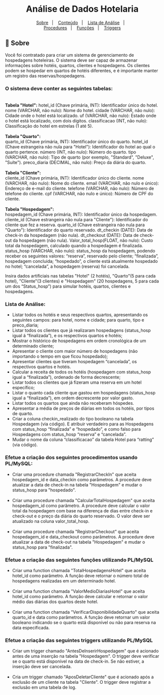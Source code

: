 <h1 align="center"> Análise de Dados Hotelaria </h1>

<p align="center">
  <a href="#-sobre">Sobre</a>&nbsp;&nbsp;&nbsp;|&nbsp;&nbsp;&nbsp;
  <a href="#o-sistema-deve-conter-as-seguintes-tabelas">Conteúdo</a>&nbsp;&nbsp;&nbsp;|&nbsp;&nbsp;&nbsp;
  <a href="#lista-de-análise">Lista de Análise</a>&nbsp;&nbsp;&nbsp;|&nbsp;&nbsp;&nbsp;<br>
  <a href="#efetue-a-criação-dos-seguintes-procedimentos-usando-plmysql">Procedures</a>&nbsp;&nbsp;&nbsp;|&nbsp;&nbsp;&nbsp;
  <a href="#efetue-a-criação-das-seguintes-funções-utilizando-plmysql">Funções</a>&nbsp;&nbsp;&nbsp;|&nbsp;&nbsp;&nbsp;
  <a href="#efetue-a-criação-das-seguintes-triggers-utilizando-plmysql">Triggers</a>
</p>

## 🚀 Sobre
Você foi contratado para criar um sistema de gerenciamento de hospedagens hoteleiras. O sistema deve ser capaz de armazenar informações sobre hotéis, quartos, clientes e hospedagens. Os clientes podem se hospedar em quartos de hotéis diferentes, e é importante manter um registro das reservas/hospedagens.

### **O sistema deve conter as seguintes tabelas:** <br><br>
**Tabela "Hotel":**
hotel_id (Chave primária, INT): Identificador único do hotel.
nome (VARCHAR, não nulo): Nome do hotel.
cidade (VARCHAR, não nulo): Cidade onde o hotel está localizado.
uf (VARCHAR, não nulo): Estado onde o hotel está localizado, com dois dígitos.
classificacao (INT, não nulo): Classificação do hotel em estrelas (1 até 5).<br><br>
**Tabela "Quarto":** <br>
quarto_id (Chave primária, INT): Identificador único do quarto.
hotel_id (Chave estrangeira não nula para "Hotel"): Identificador do hotel ao qual o quarto pertence.
número (INT, não nulo): Número do quarto.
tipo (VARCHAR, não nulo): Tipo de quarto (por exemplo, "Standard", "Deluxe", "Suíte").
preco_diaria (DECIMAL, não nulo): Preço da diária do quarto. <br> <br>
**Tabela "Cliente":** <br>
cliente_id (Chave primária, INT): Identificador único do cliente.
nome (VARCHAR, não nulo): Nome do cliente.
email (VARCHAR, não nulo e único): Endereço de e-mail do cliente.
telefone (VARCHAR, não nulo): Número de telefone do cliente.
cpf (VARCHAR, não nulo e único): Número de CPF do cliente. <br> <br>
**Tabela "Hospedagem":** <br>
hospedagem_id (Chave primária, INT): Identificador único da hospedagem.
cliente_id (Chave estrangeira não nula para "Cliente"): Identificador do cliente que fez a reserva.
quarto_id (Chave estrangeira não nula para "Quarto"): Identificador do quarto reservado.
dt_checkin (DATE): Data de check-in da hospedagem (não nula).
dt_checkout (DATE): Data de check-out da hospedagem (não nula).
Valor_total_hosp(FLOAT, não nulo): Custo total da hospedagem, calculado quando a hospedagem é finalizada.
status_hosp (VARCHAR, não nulo): status_hosp da hospedagem, podendo receber os seguintes valores: “reserva”, reservado pelo cliente; “finalizada”, hospedagem concluida; “hospedado”, o cliente está atualmente hospedado no hotel; “cancelada”, a hospedagem (reserva) foi cancelada.

Insira dados artificiais nas tabelas "Hotel" (2 hotéis), "Quarto"(5 para cada hotel), "Cliente"(3 clientes) e "Hospedagem" (20 hospedagens, 5 para cada um dos “Status_hosp”) para simular hotéis, quartos, clientes e hospedagens.

### Lista de Análise:

- Listar todos os hotéis e seus respectivos quartos, apresentando os seguintes campos: para hotel, nome e cidade; para quarto, tipo e preco_diaria;
-  ​Listar todos os clientes que já realizaram hospedagens (status_hosp igual á “finalizada”), e os respectivos quartos e hotéis;
- ​Mostrar o histórico de hospedagens em ordem cronológica de um determinado cliente;
- ​Apresentar o cliente com maior número de hospedagens (não importando o tempo em que ficou hospedado);
- ​Apresentar clientes que tiveram hospedagem “cancelada”, os respectivos quartos e hotéis.
- ​Calcular a receita de todos os hotéis (hospedagem com status_hosp igual a “finalizada”), ordenado de forma decrescente;
- ​Listar todos os clientes que já fizeram uma reserva em um hotel específico;
- ​Listar o quanto cada cliente que gastou em hospedagens (status_hosp igual a “finalizada”), em ordem decrescente por valor gasto.
- ​Listar todos os quartos que ainda não receberam hóspedes.
- ​Apresentar a média de preços de diárias em todos os hotéis, por tipos de quarto.
- ​Criar a coluna checkin_realizado do tipo booleano na tabela Hospedagem (via código). E atribuir verdadeiro para as Hospedagens com status_hosp “finalizada” e “hospedado”, e como falso para Hospedagens com status_hosp “reserva” e “cancelada”.
- ​Mudar o nome da coluna “classificacao” da tabela Hotel para “ratting” (via código).

### Efetue a criação dos seguintes procedimentos usando PL/MySQL:
- Criar uma procedure chamada "RegistrarCheckIn" que aceita hospedagem_id e data_checkin como parâmetros. A procedure deve atualizar a data de check-in na tabela "Hospedagem" e mudar o status_hosp para "hospedado".​ <br><br>
- Criar uma procedure chamada "CalcularTotalHospedagem" que aceita hospedagem_id como parâmetro. A procedure deve calcular o valor total da hospedagem com base na diferença de dias entre check-in e check-out e o preço da diária do quarto reservado. O valor deve ser atualizado na coluna valor_total_hosp.​ <br><br>
- Criar uma procedure chamada "RegistrarCheckout" que aceita hospedagem_id e data_checkout como parâmetros. A procedure deve atualizar a data de check-out na tabela "Hospedagem" e mudar o status_hosp para "finalizada".​

###  Efetue a criação das seguintes funções utilizando PL/MySQL
- Criar uma function chamada "TotalHospedagensHotel" que aceita hotel_id como parâmetro. A função deve retornar o número total de hospedagens realizadas em um determinado hotel.​ <br><br>
- Criar uma function chamada "ValorMedioDiariasHotel" que aceita hotel_id como parâmetro. A função deve calcular e retornar o valor médio das diárias dos quartos deste hotel. <br><br>
- Criar uma function chamada "VerificarDisponibilidadeQuarto" que aceita quarto_id e data como parâmetros. A função deve retornar um valor booleano indicando se o quarto está disponível ou não para reserva na data especificada.​

### Efetue a criação das seguintes triggers utilizando PL/MySQL
- Criar um trigger chamado "AntesDeInserirHospedagem" que é acionado antes de uma inserção na tabela "Hospedagem". O trigger deve verificar se o quarto está disponível na data de check-in. Se não estiver, a inserção deve ser cancelada. <br><br>
- Cria um trigger chamado "AposDeletarCliente" que é acionado após a exclusão de um cliente na tabela "Cliente". O trigger deve registrar a exclusão em uma tabela de log.​











